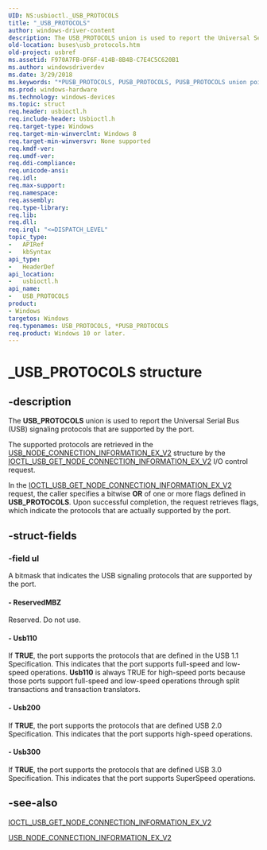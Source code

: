 ```yaml
---
UID: NS:usbioctl._USB_PROTOCOLS
title: "_USB_PROTOCOLS"
author: windows-driver-content
description: The USB_PROTOCOLS union is used to report the Universal Serial Bus (USB) signaling protocols that are supported by the port.
old-location: buses\usb_protocols.htm
old-project: usbref
ms.assetid: F970A7FB-DF6F-414B-8B4B-C7E4C5C620B1
ms.author: windowsdriverdev
ms.date: 3/29/2018
ms.keywords: "*PUSB_PROTOCOLS, PUSB_PROTOCOLS, PUSB_PROTOCOLS union pointer [Buses], USB_PROTOCOLS, USB_PROTOCOLS union [Buses], _USB_PROTOCOLS, buses.usb_protocols, usbioctl/PUSB_PROTOCOLS, usbioctl/USB_PROTOCOLS"
ms.prod: windows-hardware
ms.technology: windows-devices
ms.topic: struct
req.header: usbioctl.h
req.include-header: Usbioctl.h
req.target-type: Windows
req.target-min-winverclnt: Windows 8
req.target-min-winversvr: None supported
req.kmdf-ver: 
req.umdf-ver: 
req.ddi-compliance: 
req.unicode-ansi: 
req.idl: 
req.max-support: 
req.namespace: 
req.assembly: 
req.type-library: 
req.lib: 
req.dll: 
req.irql: "<=DISPATCH_LEVEL"
topic_type:
-	APIRef
-	kbSyntax
api_type:
-	HeaderDef
api_location:
-	usbioctl.h
api_name:
-	USB_PROTOCOLS
product:
- Windows
targetos: Windows
req.typenames: USB_PROTOCOLS, *PUSB_PROTOCOLS
req.product: Windows 10 or later.
---
```


# _USB_PROTOCOLS structure


## -description


The <b>USB_PROTOCOLS</b> union is used to report the Universal Serial Bus (USB) signaling protocols that are supported by the port.

The  supported protocols are retrieved in the <a href="https://msdn.microsoft.com/library/windows/hardware/hh406295">USB_NODE_CONNECTION_INFORMATION_EX_V2</a> structure by the <a href="https://msdn.microsoft.com/library/windows/hardware/hh450861">IOCTL_USB_GET_NODE_CONNECTION_INFORMATION_EX_V2</a> I/O control request.

In the <a href="https://msdn.microsoft.com/library/windows/hardware/hh450861">IOCTL_USB_GET_NODE_CONNECTION_INFORMATION_EX_V2</a> request, the caller specifies a bitwise <b>OR</b> of one or more flags defined in <b>USB_PROTOCOLS</b>. Upon successful completion, the request retrieves flags, which indicate the protocols that are actually supported by the port.


## -struct-fields




### -field ul

A bitmask that indicates the USB signaling protocols that are supported by the port.


#### - ReservedMBZ

Reserved. Do not use.


#### - Usb110

If <b>TRUE</b>, the port supports the protocols that are defined in the USB 1.1 Specification. This indicates that the port supports full-speed and low-speed operations.  <b>Usb110</b> is always TRUE for high-speed ports because those ports support full-speed and low-speed operations through split transactions and transaction translators.


#### - Usb200

If <b>TRUE</b>, the port supports the protocols that are defined USB 2.0 Specification. This indicates that the port supports high-speed operations.


#### - Usb300

If <b>TRUE</b>, the port supports the protocols that are defined USB 3.0 Specification. This indicates that the port supports SuperSpeed operations.


## -see-also




<a href="https://msdn.microsoft.com/library/windows/hardware/hh450861">IOCTL_USB_GET_NODE_CONNECTION_INFORMATION_EX_V2</a>



<a href="https://msdn.microsoft.com/library/windows/hardware/hh406295">USB_NODE_CONNECTION_INFORMATION_EX_V2</a>
 

 

